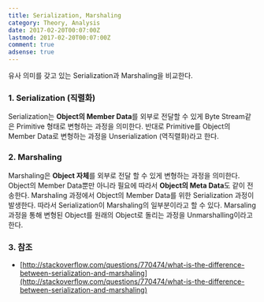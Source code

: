 ```yaml
---
title: Serialization, Marshaling
category: Theory, Analysis
date: 2017-02-20T00:07:00Z
lastmod: 2017-02-20T00:07:00Z
comment: true
adsense: true
---
```


유사 의미를 갖고 있는 Serialization과 Marshaling을 비교한다. 

### 1. Serialization (직렬화)

Serialization는 **Object의 Member Data**를 외부로 전달할 수 있게 Byte Stream같은 Primitive 형태로 변형하는 과정을 의미한다. 반대로 Primitive를 Object의 Member Data로 변형하는 과정을 Unserialization (역직렬화)라고 한다.

### 2. Marshaling

Marshaling은 **Object 자체**를 외부로 전달 할 수 있게 변형하는 과정을 의미한다. Object의 Member Data뿐만 아니라 필요에 따라서 **Object의 Meta Data**도 같이 전송한다. Marshaling 과정에서 Object의 Member Data를 위한 Serialization 과정이 발생한다. 따라서 Serialization이 Marshaling의 일부분이라고 할 수 있다. Marsaling 과정을 통해 변형된 Object를 원래의 Object로 돌리는 과정을 Unmarshalling이라고 한다.

### 3. 참조

* [http://stackoverflow.com/questions/770474/what-is-the-difference-between-serialization-and-marshaling](http://stackoverflow.com/questions/770474/what-is-the-difference-between-serialization-and-marshaling)
